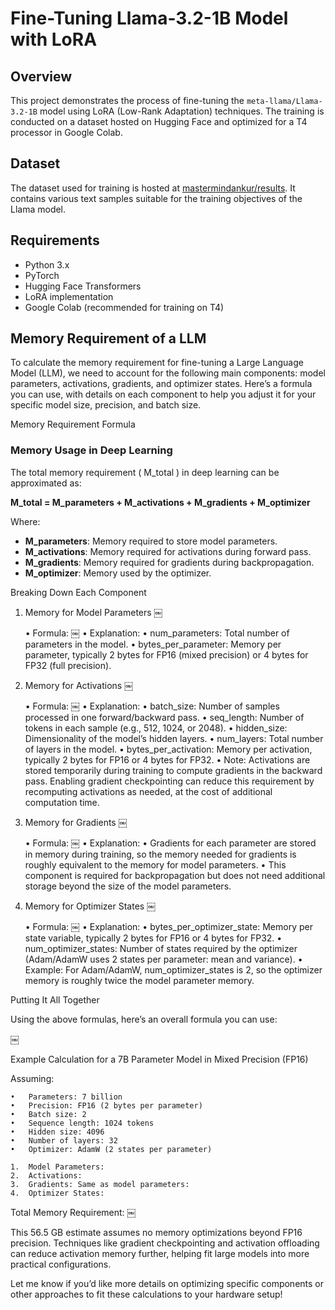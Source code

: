 # Fine-Tuning Llama-3.2-1B Model with LoRA

## Overview
This project demonstrates the process of fine-tuning the `meta-llama/Llama-3.2-1B` model using LoRA (Low-Rank Adaptation) techniques. The training is conducted on a dataset hosted on Hugging Face and optimized for a T4 processor in Google Colab.

## Dataset
The dataset used for training is hosted at [mastermindankur/results](https://huggingface.co/mastermindankur/results). It contains various text samples suitable for the training objectives of the Llama model.

## Requirements
- Python 3.x
- PyTorch
- Hugging Face Transformers
- LoRA implementation
- Google Colab (recommended for training on T4)

## Memory Requirement of a LLM

To calculate the memory requirement for fine-tuning a Large Language Model (LLM), we need to account for the following main components: model parameters, activations, gradients, and optimizer states. Here’s a formula you can use, with details on each component to help you adjust it for your specific model size, precision, and batch size.

Memory Requirement Formula
### Memory Usage in Deep Learning

The total memory requirement \( M_total \) in deep learning can be approximated as:

**M_total = M_parameters + M_activations + M_gradients + M_optimizer**

Where:
- **M_parameters**: Memory required to store model parameters.
- **M_activations**: Memory required for activations during forward pass.
- **M_gradients**: Memory required for gradients during backpropagation.
- **M_optimizer**: Memory used by the optimizer.



Breaking Down Each Component

1. Memory for Model Parameters ￼

	•	Formula: ￼
	•	Explanation:
	•	num_parameters: Total number of parameters in the model.
	•	bytes_per_parameter: Memory per parameter, typically 2 bytes for FP16 (mixed precision) or 4 bytes for FP32 (full precision).

2. Memory for Activations ￼

	•	Formula: ￼
	•	Explanation:
	•	batch_size: Number of samples processed in one forward/backward pass.
	•	seq_length: Number of tokens in each sample (e.g., 512, 1024, or 2048).
	•	hidden_size: Dimensionality of the model’s hidden layers.
	•	num_layers: Total number of layers in the model.
	•	bytes_per_activation: Memory per activation, typically 2 bytes for FP16 or 4 bytes for FP32.
	•	Note: Activations are stored temporarily during training to compute gradients in the backward pass. Enabling gradient checkpointing can reduce this requirement by recomputing activations as needed, at the cost of additional computation time.

3. Memory for Gradients ￼

	•	Formula: ￼
	•	Explanation:
	•	Gradients for each parameter are stored in memory during training, so the memory needed for gradients is roughly equivalent to the memory for model parameters.
	•	This component is required for backpropagation but does not need additional storage beyond the size of the model parameters.

4. Memory for Optimizer States ￼

	•	Formula: ￼
	•	Explanation:
	•	bytes_per_optimizer_state: Memory per state variable, typically 2 bytes for FP16 or 4 bytes for FP32.
	•	num_optimizer_states: Number of states required by the optimizer (Adam/AdamW uses 2 states per parameter: mean and variance).
	•	Example: For Adam/AdamW, num_optimizer_states is 2, so the optimizer memory is roughly twice the model parameter memory.

Putting It All Together

Using the above formulas, here’s an overall formula you can use:

￼

Example Calculation for a 7B Parameter Model in Mixed Precision (FP16)

Assuming:

	•	Parameters: 7 billion
	•	Precision: FP16 (2 bytes per parameter)
	•	Batch size: 2
	•	Sequence length: 1024 tokens
	•	Hidden size: 4096
	•	Number of layers: 32
	•	Optimizer: AdamW (2 states per parameter)

	1.	Model Parameters: ￼
	2.	Activations: ￼
	3.	Gradients: Same as model parameters: ￼
	4.	Optimizer States: ￼

Total Memory Requirement:
￼

This 56.5 GB estimate assumes no memory optimizations beyond FP16 precision. Techniques like gradient checkpointing and activation offloading can reduce activation memory further, helping fit large models into more practical configurations.

Let me know if you’d like more details on optimizing specific components or other approaches to fit these calculations to your hardware setup!
